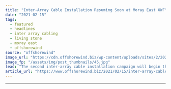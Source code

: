```yaml
---
title: "Inter-Array Cable Installation Resuming Soon at Moray East OWF"
date: "2021-02-15"
tags: 
  - featured
  - headlines
  - inter array cabling
  - living stone
  - moray east
  - offshorewind
source: "offshorewind"
image_url: "https://cdn.offshorewind.biz/wp-content/uploads/sites/2/2021/02/15154004/CLV-Living-Stone_DEME.jpg"
image_fp: "/assets/img/post_thumbnails/45.jpg"
lead: "The second inter-array cable installation campaign will begin this month at the Moray East"
article_url: "https://www.offshorewind.biz/2021/02/15/inter-array-cable-installation-resuming-soon-at-moray-east-owf/"
---
```


---
